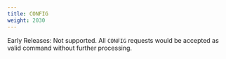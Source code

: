 ```yaml
---
title: CONFIG
weight: 2030
---
```

Early Releases: Not supported. All <code>CONFIG</code> requests would be accepted as valid command without further processing.
